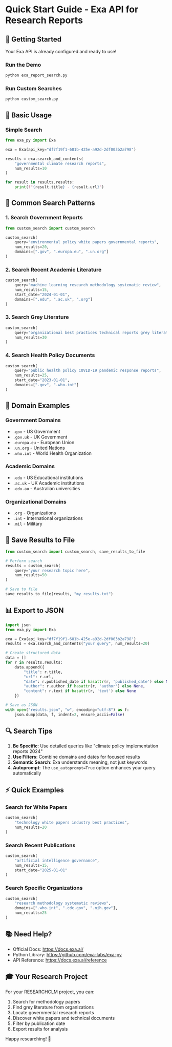 # Quick Start Guide - Exa API for Research Reports

## 🚀 Getting Started

Your Exa API is already configured and ready to use!

### Run the Demo
```bash
python exa_report_search.py
```

### Run Custom Searches
```bash
python custom_search.py
```

## 📝 Basic Usage

### Simple Search
```python
from exa_py import Exa

exa = Exa(api_key="df7f19f1-681b-425e-a92d-2df003b2a798")

results = exa.search_and_contents(
    "governmental climate research reports",
    num_results=10
)

for result in results.results:
    print(f"{result.title} - {result.url}")
```

## 🎯 Common Search Patterns

### 1. Search Government Reports
```python
from custom_search import custom_search

custom_search(
    query="environmental policy white papers governmental reports",
    num_results=20,
    domains=[".gov", ".europa.eu", ".un.org"]
)
```

### 2. Search Recent Academic Literature
```python
custom_search(
    query="machine learning research methodology systematic review",
    num_results=15,
    start_date="2024-01-01",
    domains=[".edu", ".ac.uk", ".org"]
)
```

### 3. Search Grey Literature
```python
custom_search(
    query="organizational best practices technical reports grey literature",
    num_results=30
)
```

### 4. Search Health Policy Documents
```python
custom_search(
    query="public health policy COVID-19 pandemic response reports",
    num_results=25,
    start_date="2023-01-01",
    domains=[".gov", ".who.int"]
)
```

## 🔧 Domain Examples

### Government Domains
- `.gov` - US Government
- `.gov.uk` - UK Government  
- `.europa.eu` - European Union
- `.un.org` - United Nations
- `.who.int` - World Health Organization

### Academic Domains
- `.edu` - US Educational institutions
- `.ac.uk` - UK Academic institutions
- `.edu.au` - Australian universities

### Organizational Domains
- `.org` - Organizations
- `.int` - International organizations
- `.mil` - Military

## 💾 Save Results to File

```python
from custom_search import custom_search, save_results_to_file

# Perform search
results = custom_search(
    query="your research topic here",
    num_results=50
)

# Save to file
save_results_to_file(results, "my_results.txt")
```

## 📊 Export to JSON

```python
import json
from exa_py import Exa

exa = Exa(api_key="df7f19f1-681b-425e-a92d-2df003b2a798")
results = exa.search_and_contents("your query", num_results=20)

# Create structured data
data = []
for r in results.results:
    data.append({
        "title": r.title,
        "url": r.url,
        "date": r.published_date if hasattr(r, 'published_date') else None,
        "author": r.author if hasattr(r, 'author') else None,
        "content": r.text if hasattr(r, 'text') else None
    })

# Save as JSON
with open("results.json", "w", encoding="utf-8") as f:
    json.dump(data, f, indent=2, ensure_ascii=False)
```

## 🔍 Search Tips

1. **Be Specific**: Use detailed queries like "climate policy implementation reports 2024"
2. **Use Filters**: Combine domains and dates for focused results
3. **Semantic Search**: Exa understands meaning, not just keywords
4. **Autoprompt**: The `use_autoprompt=True` option enhances your query automatically

## ⚡ Quick Examples

### Search for White Papers
```python
custom_search(
    "technology white papers industry best practices",
    num_results=20
)
```

### Search Recent Publications
```python
custom_search(
    "artificial intelligence governance",
    num_results=15,
    start_date="2025-01-01"
)
```

### Search Specific Organizations
```python
custom_search(
    "research methodology systematic reviews",
    domains=[".who.int", ".cdc.gov", ".nih.gov"],
    num_results=25
)
```

## 📚 Need Help?

- Official Docs: https://docs.exa.ai/
- Python Library: https://github.com/exa-labs/exa-py
- API Reference: https://docs.exa.ai/reference

## 🎓 Your Research Project

For your RESEARCHCLM project, you can:
1. Search for methodology papers
2. Find grey literature from organizations
3. Locate governmental research reports
4. Discover white papers and technical documents
5. Filter by publication date
6. Export results for analysis

Happy researching! 🎉

